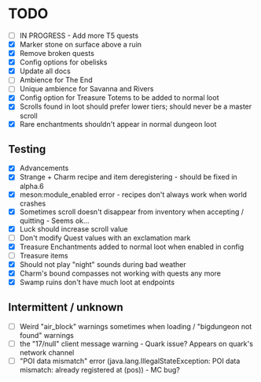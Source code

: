 # TODO
- [ ] IN PROGRESS - Add more T5 quests
- [x] Marker stone on surface above a ruin
- [x] Remove broken quests
- [x] Config options for obelisks
- [x] Update all docs
- [ ] Ambience for The End
- [ ] Unique ambience for Savanna and Rivers
- [x] Config option for Treasure Totems to be added to normal loot
- [x] Scrolls found in loot should prefer lower tiers; should never be a master scroll
- [x] Rare enchantments shouldn't appear in normal dungeon loot

## Testing
- [x] Advancements
- [x] Strange + Charm recipe and item deregistering - should be fixed in alpha.6
- [x] meson:module_enabled error - recipes don't always work when world crashes
- [x] Sometimes scroll doesn't disappear from inventory when accepting / quitting - Seems ok...
- [x] Luck should increase scroll value
- [ ] Don't modify Quest values with an exclamation mark
- [x] Treasure Enchantments added to normal loot when enabled in config
- [ ] Treasure items
- [x] Should not play "night" sounds during bad weather
- [x] Charm's bound compasses not working with quests any more
- [x] Swamp ruins don't have much loot at endpoints

## Intermittent / unknown
- [ ] Weird "air_block" warnings sometimes when loading / "bigdungeon not found" warnings
- [ ] the "17/null" client message warning - Quark issue? Appears on quark's network channel
- [ ] "POI data mismatch" error (java.lang.IllegalStateException: POI data mismatch: already registered at (pos)) - MC bug?